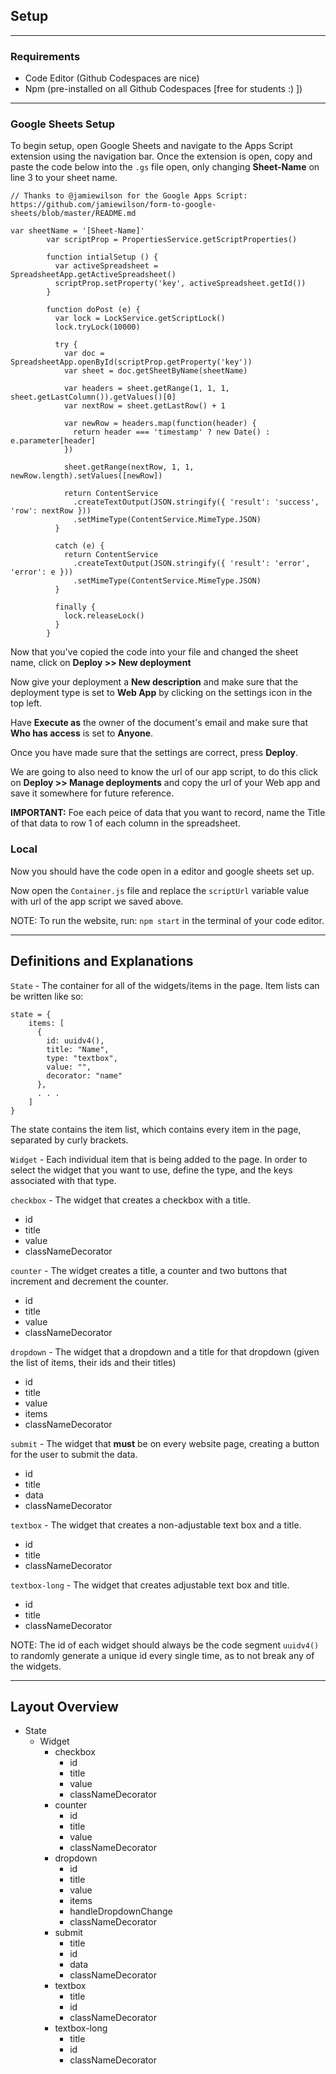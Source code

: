 ## Setup

- - -
### Requirements
+  Code Editor (Github Codespaces are nice)
+  Npm (pre-installed on all Github Codespaces [free for students :) ])
- - -
### Google Sheets Setup
To begin setup, open Google Sheets and navigate to the Apps Script extension using the navigation bar. 
Once the extension is open, copy and paste the code below into the ```.gs``` file open, only changing __Sheet-Name__ on line 3 to your sheet name. 

```
// Thanks to @jamiewilson for the Google Apps Script: https://github.com/jamiewilson/form-to-google-sheets/blob/master/README.md

var sheetName = '[Sheet-Name]'
        var scriptProp = PropertiesService.getScriptProperties()

        function intialSetup () {
          var activeSpreadsheet = SpreadsheetApp.getActiveSpreadsheet()
          scriptProp.setProperty('key', activeSpreadsheet.getId())
        }

        function doPost (e) {
          var lock = LockService.getScriptLock()
          lock.tryLock(10000)

          try {
            var doc = SpreadsheetApp.openById(scriptProp.getProperty('key'))
            var sheet = doc.getSheetByName(sheetName)

            var headers = sheet.getRange(1, 1, 1, sheet.getLastColumn()).getValues()[0]
            var nextRow = sheet.getLastRow() + 1

            var newRow = headers.map(function(header) {
              return header === 'timestamp' ? new Date() : e.parameter[header]
            })

            sheet.getRange(nextRow, 1, 1, newRow.length).setValues([newRow])

            return ContentService
              .createTextOutput(JSON.stringify({ 'result': 'success', 'row': nextRow }))
              .setMimeType(ContentService.MimeType.JSON)
          }

          catch (e) {
            return ContentService
              .createTextOutput(JSON.stringify({ 'result': 'error', 'error': e }))
              .setMimeType(ContentService.MimeType.JSON)
          }

          finally {
            lock.releaseLock()
          }
        }
```
Now that you've copied the code into your file and changed the sheet name, click on __Deploy >> New deployment__ 

Now give your deployment a __New description__ and make sure that the deployment type is set to __Web App__ by clicking on the settings icon in the top left. 

Have __Execute as__ the owner of the document's email and make sure that __Who has access__ is set to __Anyone__.

Once you have made sure that the settings are correct, press __Deploy__.

We are going to also need to know the url of our app script, to do this click on __Deploy >> Manage deployments__ and copy the url of your Web app and save it somewhere for future reference. 

__IMPORTANT:__ Foe each peice of data that you want to record, name the Title of that data to row 1 of each column in the spreadsheet. 


### Local
Now you should have the code open in a editor and google sheets set up. 

Now open the ```Container.js``` file and replace the ```scriptUrl``` variable value with url of the app script we saved above.

NOTE: To run the website, run: 
```npm start```
in the terminal of your code editor. 

- - -
## Definitions and Explanations

```State``` - The container for all of the widgets/items in the page. Item lists can be written like so: 
``` 
state = {
    items: [
      {
        id: uuidv4(),
        title: "Name",
        type: "textbox",
        value: "",
        decorator: "name"
      },
	  . . .
	]
}
```
The state contains the item list, which contains every item in the page, separated by curly brackets. 

```Widget``` - Each individual item that is being added to the page. In order to select the widget that you want to use, define the type, and the keys associated with that type.

```checkbox``` - The widget that creates a checkbox with a title.
  + id
  + title
  + value
  + classNameDecorator

```counter``` - The widget creates a title, a counter and two buttons that increment and decrement the counter. 
  + id
  + title
  + value
  + classNameDecorator

```dropdown``` - The widget that a dropdown and a title for that dropdown (given the list of items, their ids and their titles)
  + id
  + title
  + value
  + items
  + classNameDecorator

```submit``` - The widget that __must__ be on every website page, creating a button for the user to submit the data.
  + id
  + title
  + data
  + classNameDecorator

```textbox``` - The widget that creates a non-adjustable text box and a title.
  + id 
  + title
  + classNameDecorator

```textbox-long``` - The widget that creates adjustable text box and title.
  + id 
  + title
  + classNameDecorator

NOTE: The id of each widget should always be the code segment
```uuidv4()``` 
to randomly generate a unique id every single time, as to not break any of the widgets. 

- - -
## Layout Overview

* State
  + Widget
    + checkbox
	  + id
	  + title
	  + value 
	  + classNameDecorator
    + counter 
      + id
	  + title
	  + value
	  + classNameDecorator
    + dropdown
      + id
	  + title
	  + value
	  + items
	  + handleDropdownChange
	  + classNameDecorator
    + submit 
      + title
	  + id
	  + data
	  + classNameDecorator
    + textbox 
	  + title
	  + id
	  + classNameDecorator
    + textbox-long 
	  + title
	  + id
	  + classNameDecorator